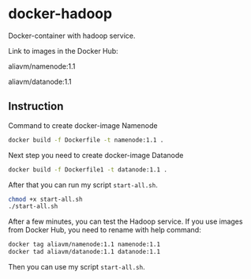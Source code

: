 # docker-hadoop
Docker-container with hadoop service.

Link to images in the Docker Hub:

aliavm/namenode:1.1

aliavm/datanode:1.1

## Instruction 

Command to create docker-image Namenode 
```bash
docker build -f Dockerfile -t namenode:1.1 .
```
Next step you need to create docker-image Datanode
```bash
docker build -f Dockerfile1 -t datanode:1.1 .
```
After that you can run my script `start-all.sh`.
```bash
chmod +x start-all.sh
./start-all.sh
```
After a few minutes, you can test the Hadoop service.
If you use images from Docker Hub, you need to rename with help command:
```bash
docker tag aliavm/namenode:1.1 namenode:1.1
docker tad aliavm/datanode:1.1 datanode:1.1
```
Then you can use my script `start-all.sh`.
